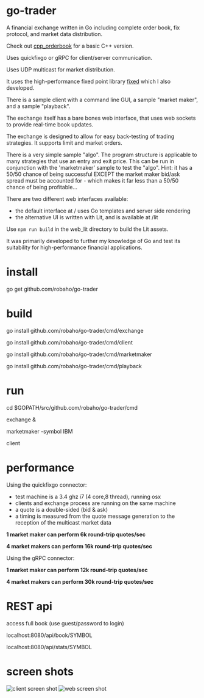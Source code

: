 # go-trader

A financial exchange written in Go including complete order book, fix protocol, and market data distribution.

Check out [cpp_orderbook](https://github.com/robaho/cpp_orderbook) for a basic C++ version.

Uses quickfixgo or gRPC for client/server communication. 

Uses UDP multicast for market distribution.

It uses the high-performance fixed point library [fixed](https://github.com/robaho/fixed) which I also developed.

There is a sample client with a command line GUI, a sample "market maker", and a sample "playback".

The exchange itself has a bare bones web interface, that uses web sockets to provide real-time book updates.

The exchange is designed to allow for easy back-testing of trading strategies. It supports limit and market orders.

There is a very simple sample "algo". The program structure is applicable to many strategies that use an entry and exit price.
This can be run in conjunction with the 'marketmaker' sample to test the "algo". Hint: it has a 50/50 chance of being successful EXCEPT the
market maker bid/ask spread must be accounted for - which makes it far less than a 50/50 chance of being profitable...

There are two different web interfaces available:
- the default interface at / uses Go templates and server side rendering
- the alternative UI is written with Lit, and is available at /lit

Use `npm run build` in the web_lit directory to build the Lit assets.

It was primarily developed to further my knowledge of Go and test its suitability for high-performance financial applications.

# install

go get github.com/robaho/go-trader

# build

go install github.com/robaho/go-trader/cmd/exchange

go install github.com/robaho/go-trader/cmd/client

go install github.com/robaho/go-trader/cmd/marketmaker

go install github.com/robaho/go-trader/cmd/playback

# run

cd $GOPATH/src/github.com/robaho/go-trader/cmd

exchange &

marketmaker -symbol IBM

client

# performance

Using the quickfixgo connector:

- test machine is a 3.4 ghz i7 (4 core,8 thread), running osx
- clients and exchange process are running on the same machine
- a quote is a double-sided (bid & ask) 
- a timing is measured from the quote message generation to the reception of the multicast market data

**1 market maker can perform 6k round-trip quotes/sec**

**4 market makers can perform 16k round-trip quotes/sec** 

Using the gRPC connector:

**1 market maker can perform 12k round-trip quotes/sec**

**4 market makers can perform 30k round-trip quotes/sec** 

# REST api

access full book (use guest/password to login)

localhost:8080/api/book/SYMBOL

localhost:8080/api/stats/SYMBOL

# screen shots

![client screen shot](doc/clientss.png)
![web screen shot](doc/webss.png)
